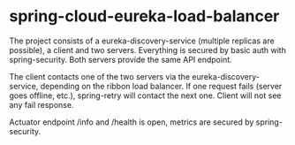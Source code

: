 # spring-cloud-eureka-load-balancer

The project consists of a eureka-discovery-service (multiple replicas are possible), a client and two servers. 
Everything is secured by basic auth with spring-security.
Both servers provide the same API endpoint.

The client contacts one of the two servers via the eureka-discovery-service, depending on the ribbon load balancer. 
If one request fails (server goes offline, etc.), spring-retry will contact the next one. Client will not see any fail response.

Actuator endpoint /info and /health is open, metrics are secured by spring-security.


